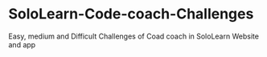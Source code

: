 # SoloLearn-Code-coach-Challenges
Easy, medium and Difficult Challenges of Coad coach in SoloLearn Website and app 
